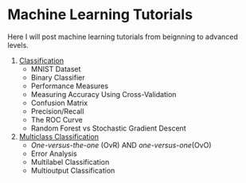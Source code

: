 # Machine Learning Tutorials

Here I will post machine learning tutorials from beignning to advanced levels. 

1. [Classification](https://github.com/muntazirabidi/machine_learning_tutorials/blob/main/Classification.ipynb)
    * MNIST Dataset
    * Binary Classifier
    * Performance Measures
    * Measuring Accuracy Using Cross-Validation
    * Confusion Matrix
    * Precision/Recall
    * The ROC Curve
    * Random Forest vs Stochastic Gradient Descent 
3. [Multiclass Classification](https://github.com/muntazirabidi/machine_learning_tutorials/blob/main/multiclass_classification.ipynb)
    * *One-versus-the-one* (OvR) AND *one-versus-one*(OvO)
    * Error Analysis 
    * Multilabel Classification
    * Multioutput Classification
   


